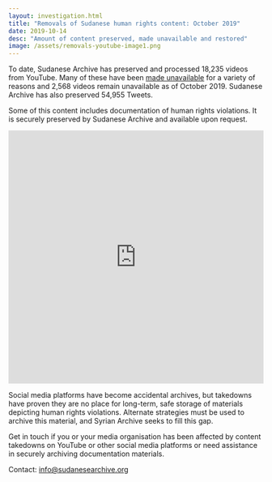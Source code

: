 ```yaml
---
layout: investigation.html
title: "Removals of Sudanese human rights content: October 2019"
date: 2019-10-14
desc: "Amount of content preserved, made unavailable and restored"
image: /assets/removals-youtube-image1.png
---
```


To date, Sudanese Archive has preserved and processed 18,235 videos from YouTube. Many of these have been [made unavailable](https://sudanesearchive.org/en/tech-advocacy) for a variety of reasons and 2,568 videos remain unavailable as of October 2019. Sudanese Archive has also preserved 54,955 Tweets.

Some of this content includes documentation of human rights violations. It is securely preserved by Sudanese Archive and available upon request.

<iframe width="100%" height="500" src="https://www.youtube.com/embed/Hc3gyrTUHmg" frameborder="0" allow="accelerometer; autoplay; encrypted-media; gyroscope; picture-in-picture" allowfullscreen></iframe>

Social media platforms have become accidental archives, but takedowns have proven they are no place for long-term, safe storage of materials depicting human rights violations. Alternate strategies must be used to archive this material, and Syrian Archive seeks to fill this gap.

Get in touch if you or your media organisation has been affected by content takedowns on YouTube or other social media platforms or need assistance in securely archiving documentation materials.

Contact: info@sudanesearchive.org
